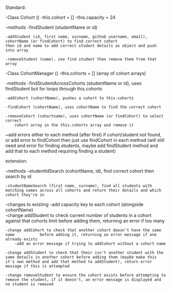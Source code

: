 Standard:

-Class Cohort ()
    -this.cohort = []
    -this.capacity = 24
    

-methods
    -findStudent (studentName or id)

    -addStudent (id, first name, surname, github username, email), 
    cohortName (or findCohort) to find correct cohort
    then id and name to add correct student details as object and push into array

    -removeStudent (name), use find student then remove them from that array




-Class CohortManager ()
    -this.cohorts = [] (array of cohort arrays)

-methods
    -findStudentAcrossCohorts (studentName or id), uses findStudent but for loops through
    this.cohorts

    -addCohort (cohortName), pushes a cohort to this.cohorts

    -findCohort (cohortName), uses cohortName to find the correct cohort

    -removeCohort (cohortname), uses cohortName (or findCohort) to select correct 
        cohort array in the this.cohorts array and remove it



~add errors either to each method (after first) if cohort/student not found, or add
    error to findCohort then just use findCohort in each method (will still need 
    and error for finding students, maybe add findStudent method and add that to
    each method requiring finding a student)




extension:

-methods
    -studentIdSearch (cohortName, id), find correct cohort then search by id

    -studentNameSearch (first name, surname), find all students with matching names across all cohorts and return their details and which cohort they're in

-changes to existing
    -add capacity key to each cohort (alongside cohortName)    
        -change addStudent to check current number of students in a cohort against that
            cohorts limit before adding them, returning an error if too many

    -change addCohort to check that another cohort doesn't have the same name           before adding it, returning an error message if one already exists
        -add an error message if trying to addCohort without a cohort name

    -change addStudent to check that their isn't another student with the same details in another cohort before adding them (maybe make this it's own method and add that method to addStudent), return error message if this is attempted            

    -change removeStudent to ensure the cohort exists before attempting to remove the student, if it doesn't, an error message is displayed and no student is removed

